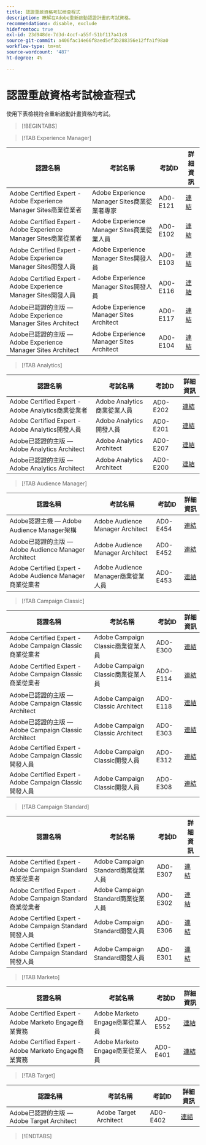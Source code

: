 ```yaml
---
title: 認證重啟資格考試檢查程式
description: 瞭解在Adobe重新啟動認證計畫的考試資格。
recommendations: disable, exclude
hidefromtoc: true
exl-id: 23d948de-7d3d-4ccf-a55f-51bf117a41c8
source-git-commit: a406fac14e66f8aed5ef3b288356e12ffa1f98a0
workflow-type: tm+mt
source-wordcount: '487'
ht-degree: 4%

---
```


# 認證重啟資格考試檢查程式

使用下表檢視符合重新啟動計畫資格的考試。

>[!BEGINTABS]

>[!TAB Experience Manager]

| 認證名稱 | 考試名稱 | 考試ID | 詳細資訊 |
| --- | --- | --- | --- |
| Adobe Certified Expert - Adobe Experience Manager Sites商業從業者 | Adobe Experience Manager Sites商業從業者專家 | AD0-E121 | [連結](https://experienceleague.adobe.com/docs/certification/certification/restart-program.html) |
| Adobe Certified Expert - Adobe Experience Manager Sites商業從業者 | Adobe Experience Manager Sites商業從業人員 | AD0-E102 | [連結](https://experienceleague.adobe.com/docs/certification/certification/restart-program.html) |
| Adobe Certified Expert - Adobe Experience Manager Sites開發人員 | Adobe Experience Manager Sites開發人員 | AD0-E103 | [連結](https://experienceleague.adobe.com/docs/certification/certification/restart-program.html) |
| Adobe Certified Expert - Adobe Experience Manager Sites開發人員 | Adobe Experience Manager Sites開發人員 | AD0-E116 | [連結](https://experienceleague.adobe.com/docs/certification/certification/restart-program.html) |
| Adobe已認證的主版 — Adobe Experience Manager Sites Architect | Adobe Experience Manager Sites Architect | AD0-E117 | [連結](https://experienceleague.adobe.com/docs/certification/certification/restart-program.html) |
| Adobe已認證的主版 — Adobe Experience Manager Sites Architect | Adobe Experience Manager Sites Architect | AD0-E104 | [連結](https://experienceleague.adobe.com/docs/certification/certification/restart-program.html) |

>[!TAB Analytics]

| 認證名稱 | 考試名稱 | 考試ID | 詳細資訊 |
| --- | --- | --- | --- |
| Adobe Certified Expert - Adobe Analytics商業從業者 | Adobe Analytics商業從業人員 | AD0-E202 | [連結](https://experienceleague.adobe.com/docs/certification/certification/restart-program.html) |
| Adobe Certified Expert - Adobe Analytics開發人員 | Adobe Analytics開發人員 | AD0-E201 | [連結](https://experienceleague.adobe.com/docs/certification/certification/restart-program.html) |
| Adobe已認證的主版 — Adobe Analytics Architect | Adobe Analytics Architect | AD0-E207 | [連結](https://experienceleague.adobe.com/docs/certification/certification/restart-program.html) |
| Adobe已認證的主版 — Adobe Analytics Architect | Adobe Analytics Architect | AD0-E200 | [連結](https://experienceleague.adobe.com/docs/certification/certification/restart-program.html) |

>[!TAB Audience Manager]

| 認證名稱 | 考試名稱 | 考試ID | 詳細資訊 |
| --- | --- | --- | --- |
| Adobe認證主機 — Adobe Audience Manager架構 | Adobe Audience Manager Architect | AD0-E454 | [連結](https://experienceleague.adobe.com/docs/certification/certification/restart-program.html) |
| Adobe已認證的主版 — Adobe Audience Manager Architect | Adobe Audience Manager Architect | AD0-E452 | [連結](https://experienceleague.adobe.com/docs/certification/certification/restart-program.html) |
| Adobe Certified Expert - Adobe Audience Manager商業從業者 | Adobe Audience Manager商業從業人員 | AD0-E453 | [連結](https://experienceleague.adobe.com/docs/certification/certification/restart-program.html) |

>[!TAB Campaign Classic]

| 認證名稱 | 考試名稱 | 考試ID | 詳細資訊 |
| --- | --- | --- | --- |
| Adobe Certified Expert - Adobe Campaign Classic商業從業者 | Adobe Campaign Classic商業從業人員 | AD0-E300 | [連結](https://experienceleague.adobe.com/docs/certification/certification/restart-program.html) |
| Adobe Certified Expert - Adobe Campaign Classic商業從業者 | Adobe Campaign Classic商業從業人員 | AD0-E114 | [連結](https://experienceleague.adobe.com/docs/certification/certification/restart-program.html) |
| Adobe已認證的主版 — Adobe Campaign Classic Architect | Adobe Campaign Classic Architect | AD0-E118 | [連結](https://experienceleague.adobe.com/docs/certification/certification/restart-program.html) |
| Adobe已認證的主版 — Adobe Campaign Classic Architect | Adobe Campaign Classic Architect | AD0-E303 | [連結](https://experienceleague.adobe.com/docs/certification/certification/restart-program.html) |
| Adobe Certified Expert - Adobe Campaign Classic開發人員 | Adobe Campaign Classic開發人員 | AD0-E312 | [連結](https://experienceleague.adobe.com/docs/certification/certification/restart-program.html) |
| Adobe Certified Expert - Adobe Campaign Classic開發人員 | Adobe Campaign Classic開發人員 | AD0-E308 | [連結](https://experienceleague.adobe.com/docs/certification/certification/restart-program.html) |

>[!TAB Campaign Standard]

| 認證名稱 | 考試名稱 | 考試ID | 詳細資訊 |
| --- | --- | --- | --- |
| Adobe Certified Expert - Adobe Campaign Standard商業從業者 | Adobe Campaign Standard商業從業人員 | AD0-E307 | [連結](https://experienceleague.adobe.com/docs/certification/certification/restart-program.html) |
| Adobe Certified Expert - Adobe Campaign Standard商業從業者 | Adobe Campaign Standard商業從業人員 | AD0-E302 | [連結](https://experienceleague.adobe.com/docs/certification/certification/restart-program.html) |
| Adobe Certified Expert - Adobe Campaign Standard開發人員 | Adobe Campaign Standard開發人員 | AD0-E306 | [連結](https://experienceleague.adobe.com/docs/certification/certification/restart-program.html) |
| Adobe Certified Expert - Adobe Campaign Standard開發人員 | Adobe Campaign Standard開發人員 | AD0-E301 | [連結](https://experienceleague.adobe.com/docs/certification/certification/restart-program.html) |

>[!TAB Marketo]

| 認證名稱 | 考試名稱 | 考試ID | 詳細資訊 |
| --- | --- | --- | --- |
| Adobe Certified Expert - Adobe Marketo Engage商業實務 | Adobe Marketo Engage商業從業人員 | AD0-E552 | [連結](https://experienceleague.adobe.com/docs/certification/certification/restart-program.html) |
| Adobe Certified Expert - Adobe Marketo Engage商業實務 | Adobe Marketo Engage商業從業人員 | AD0-E401 | [連結](https://experienceleague.adobe.com/docs/certification/certification/restart-program.html) |

>[!TAB Target]

| 認證名稱 | 考試名稱 | 考試ID | 詳細資訊 |
| --- | --- | --- | --- |
| Adobe已認證的主版 — Adobe Target Architect | Adobe Target Architect | AD0-E402 | [連結](https://experienceleague.adobe.com/docs/certification/certification/restart-program.html) |

>[!ENDTABS]
